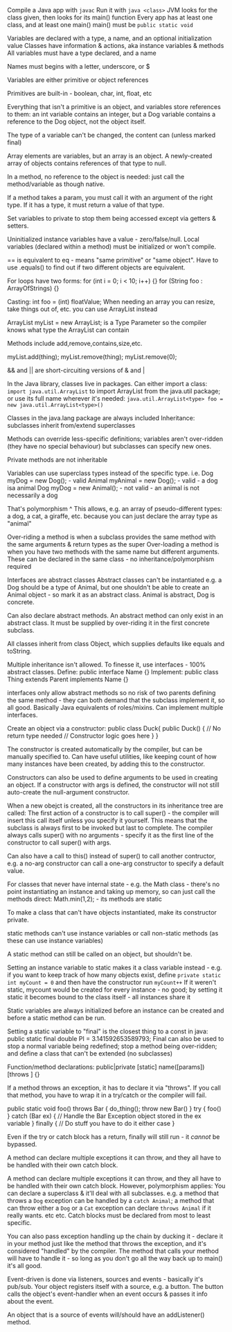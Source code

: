 Compile a Java app with `javac`
Run it with `java <class>`
JVM looks for the class given, then looks for its main() function
Every app has at least one class, and at least one main()
main() must be `public static void`

Variables are declared with a type, a name, and an optional initialization value
Classes have information & actions, aka instance variables & methods
All variables must have a type declared, and a name

Names must begins with a letter, underscore, or $

Variables are either primitive or object references

Primitives are built-in - boolean, char, int, float, etc

Everything that isn't a primitive is an object, and variables store references to them: an int variable contains an integer, but a Dog variable contains a reference to the Dog object, not the object itself.

The type of a variable can't be changed, the content can (unless marked final)

Array elements are variables, but an array is an object. A newly-created array of objects contains references of that type to null.

In a method, no reference to the object is needed: just call the method/variable as though native.

If a method takes a param, you must call it with an argument of the right type. If it has a type, it must return a value of that type.

Set variables to private to stop them being accessed except via getters & setters.

Uninitialized instance variables have a value - zero/false/null. Local variables (declared within a method) must be initialized or won't compile.

== is equivalent to eq - means "same primitive" or "same object". Have to use .equals() to find out if two different objects are equivalent.

For loops have two forms:
  for (int i = 0; i < 10; i++) {}
  for (String foo : ArrayOfStrings) {}

Casting: int foo = (int) floatValue;
When needing an array you can resize, take things out of, etc. you can use ArrayList instead

ArrayList<type> myList = new ArrayList<type>;
<type> is a Type Parameter so the compiler knows what type the ArrayList can contain

Methods include add,remove,contains,size,etc.

myList.add(thing);
myList.remove(thing);
myList.remove(0);

&& and || are short-circuiting versions of & and |

In the Java library, classes live in packages. Can either import a class: `import java.util.ArrayList` to import ArrayList from the java.util package; or use its full name wherever it's needed: `java.util.ArrayList<type> foo = new java.util.ArrayList<type>()`

Classes in the java.lang package are always included
Inheritance: subclasses inherit from/extend superclasses

Methods can override less-specific definitions; variables aren't over-ridden (they have no special behaviour) but subclasses can specify new ones.

Private methods are not inheritable

Variables can use superclass types instead of the specific type.
i.e.
Dog myDog = new Dog();        - valid
Animal myAnimal = new Dog();  - valid - a dog isa animal
Dog myDog = new Animal();     - not valid - an animal is not necessarily a dog

That's polymorphism ^
This allows, e.g. an array of pseudo-different types: a dog, a cat, a giraffe, etc. because you can just declare the array type as "animal"

Over-riding a method is when a subclass provides the same method with the same arguments & return types as the super
Over-loading a method is when you have two methods with the same name but different arguments. These can be declared in the same class - no inheritance/polymorphism required

Interfaces are abstract classes
Abstract classes can't be instantiated
e.g. a Dog should be a type of Animal, but one shouldn't be able to create an Animal object - so mark it as an abstract class. Animal is abstract, Dog is concrete.

Can also declare abstract methods. An abstract method can only exist in an abstract class. It must be supplied by over-riding it in the first concrete subclass.

All classes inherit from class Object, which supplies defaults like equals and toString.

Multiple inheritance isn't allowed. To finesse it, use interfaces - 100% abstract classes.
Define: public interface Name {}
Implement: public class Thing extends Parent implements Name {}

interfaces only allow abstract methods so no risk of two parents defining the same method - they can both demand that the subclass implement it, so all good. Basically Java equivalents of roles/mixins. Can implement multiple interfaces.

Create an object via a constructor:
public class Duck{
  public Duck() { // No return type needed
    // Constructor logic goes here
  }
}

The constructor is created automatically by the compiler, but can be manually specified to. Can have useful utilities, like keeping count of how many instances have been created, by adding this to the constructor.

Constructors can also be used to define arguments to be used in creating an object. If a constructor with args is defined, the constructor will not still auto-create the null-argument constructor.

When a new obejct is created, all the constructors in its inheritance tree are called: The first action of a constructor is to call super() - the compiler will insert this call itself unless you specify it yourself. This means that the subclass is always first to be invoked but last to complete. The compiler always calls super() with no arguments - specify it as the first line of the constructor to call super() with args.

Can also have a call to this() instead of super() to call another contructor, e.g. a no-arg constructor can call a one-arg constructor to specify a default value.

For classes that never have internal state - e.g. the Math class - there's no point instantiating an instance and taking up memory, so can just call the methods direct: Math.min(1,2); - its methods are static

To make a class that can't have objects instantiated, make its constructor private.

static methods can't use instance variables or call non-static methods (as these can use instance variables)

A static method can still be called on an object, but shouldn't be.

Setting an instance variable to static makes it a class variable instead - e.g. if you want to keep track of how many objects exist, define `private static int myCount = 0` and then have the constructor run `myCount++`
If it weren't static, mycount would be created for every instance - no good; by setting it static it becomes bound to the class itself - all instances share it

Static variables are always initialized before an instance can be created and before a static method can be run.

Setting a static variable to "final" is the closest thing to a const in java: public static final double PI = 3.141592653589793; Final can also be used to stop a normal variable being redefined; stop a method being over-ridden; and define a class that can't be extended (no subclasses)

Function/method declarations:
public|private [static] <return value> name([params]) [throws <exception name>] {<body>}

If a method throws an exception, it has to declare it via "throws". If you call that method, you have to wrap it in a try/catch or the compiler will fail.

public static void foo() throws Bar { do_thing(); throw new Bar() }
try { foo() }
catch (Bar ex) { // Handle the Bar Exception object stored in the ex variable }
finally { // Do stuff you have to do it either case }

Even if the try or catch block has a return, finally will still run - it *cannot* be bypassed.

A method can declare multiple exceptions it can throw, and they all have to be handled with their own catch block.

A method can declare multiple exceptions it can throw, and they all have to be handled with their own catch block. However, polymorphism applies: You can declare a superclass & it'll deal with all subclasses. e.g. a method that throws a `Dog` exception can be handled by a `catch Animal`; a method that can throw either a `Dog` or a `Cat` exception can declare `throws Animal` if it really wants. etc etc. Catch blocks must be declared from most to least specific.

You can also pass exception handling up the chain by ducking it - declare it in your method just like the method that throws the exception, and it's considered "handled" by the compiler. The method that calls your method will have to handle it - so long as you don't go all the way back up to main() it's all good.

Event-driven is done via listeners, sources and events - basically it's pub/sub. Your object registers itself with a source, e.g. a button. The button calls the object's event-handler when an event occurs & passes it info about the event.

An object that is a source of events will/should have an add<action>Listener() method.
